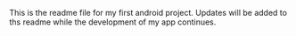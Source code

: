 This is the readme file for my first android project. Updates will be added
to ths readme while the development of my app continues. 